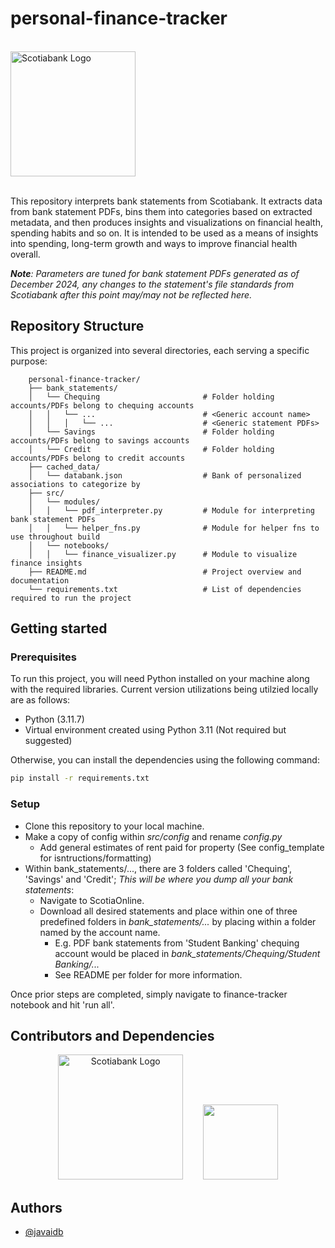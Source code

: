 # personal-finance-tracker
</br>
<img src="https://github.com/user-attachments/assets/b9d234cc-f426-4833-b7fd-93ae682f0176" alt="Scotiabank Logo" width="200">

</br>This repository interprets bank statements from Scotiabank. It extracts data from bank statement PDFs, bins them into categories based on extracted metadata, and then produces insights and visualizations on financial health, spending habits and so on. It is intended to be used as a means of insights into spending, long-term growth and ways to improve financial health overall.


***Note**: Parameters are tuned for bank statement PDFs generated as of December 2024, any changes to the statement's file standards from Scotiabank after this point may/may not be reflected here.*

## Repository Structure

This project is organized into several directories, each serving a specific purpose:
```
    personal-finance-tracker/
    ├── bank_statements/                   
    │   └── Chequing                       # Folder holding accounts/PDFs belong to chequing accounts
    │   │   └── ...                        # <Generic account name>
    │   │   │   └── ...                    # <Generic statement PDFs>
    │   └── Savings                        # Folder holding accounts/PDFs belong to savings accounts
    │   └── Credit                         # Folder holding accounts/PDFs belong to credit accounts
    ├── cached_data/                       
    │   └── databank.json                  # Bank of personalized associations to categorize by
    ├── src/                               
    │   └── modules/                       
    │   │   └── pdf_interpreter.py         # Module for interpreting bank statement PDFs
    │   │   └── helper_fns.py              # Module for helper fns to use throughout build
    │   └── notebooks/                     
    │   │   └── finance_visualizer.py      # Module to visualize finance insights
    ├── README.md                          # Project overview and documentation
    └── requirements.txt                   # List of dependencies required to run the project
```

## Getting started

### Prerequisites
To run this project, you will need Python installed on your machine along with the required libraries. Current version utilizations being utilzied locally are as follows:
- Python (3.11.7)
- Virtual environment created using Python 3.11 (Not required but suggested)

Otherwise, you can install the dependencies using the following command:

```bash
pip install -r requirements.txt
```

### Setup
- Clone this repository to your local machine.
- Make a copy of config within *src/config* and rename *config.py*
    - Add general estimates of rent paid for property (See config_template for isntructions/formatting)
- Within bank_statements/..., there are 3 folders called 'Chequing', 'Savings' and 'Credit'; *This will be where you dump all your bank statements*:
    - Navigate to ScotiaOnline.
    - Download all desired statements and place within one of three predefined folders in _bank_statements/..._ by placing within a folder named by the account name.
        - E.g. PDF bank statements from 'Student Banking' chequing account would be placed in *bank_statements/Chequing/Student Banking/...*
        - See README per folder for more information.

Once prior steps are completed, simply navigate to finance-tracker notebook and hit 'run all'.

## Contributors and Dependencies
<p align="center">
  <img src="https://github.com/user-attachments/assets/b9d234cc-f426-4833-b7fd-93ae682f0176" alt="Scotiabank Logo" width="200" />
  &nbsp;&nbsp;&nbsp;&nbsp;&nbsp;&nbsp;
  <img src="https://github.com/user-attachments/assets/fd9c0f77-868c-4fdb-a53d-ba6344781b4e" width="120" />
</p>

## Authors

- [@javaidb](https://www.github.com/javaidb)
